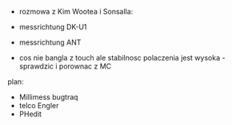 - rozmowa z Kim Wootea i Sonsalla:
- messrichtung DK-U1
- messrichtung ANT

- cos nie bangla z touch ale stabilnosc polaczenia jest wysoka - sprawdzic i porownac z MC


plan:
- Millimess bugtraq
- telco Engler
- PHedit